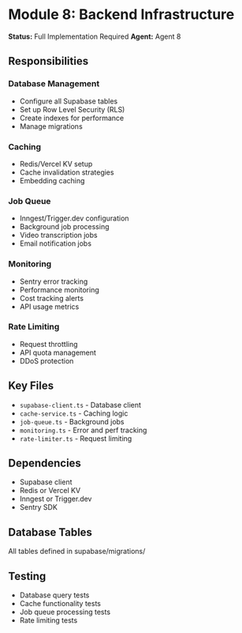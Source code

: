 # Module 8: Backend Infrastructure

**Status:** Full Implementation Required
**Agent:** Agent 8

## Responsibilities

### Database Management
- Configure all Supabase tables
- Set up Row Level Security (RLS)
- Create indexes for performance
- Manage migrations

### Caching
- Redis/Vercel KV setup
- Cache invalidation strategies
- Embedding caching

### Job Queue
- Inngest/Trigger.dev configuration
- Background job processing
- Video transcription jobs
- Email notification jobs

### Monitoring
- Sentry error tracking
- Performance monitoring
- Cost tracking alerts
- API usage metrics

### Rate Limiting
- Request throttling
- API quota management
- DDoS protection

## Key Files
- `supabase-client.ts` - Database client
- `cache-service.ts` - Caching logic
- `job-queue.ts` - Background jobs
- `monitoring.ts` - Error and perf tracking
- `rate-limiter.ts` - Request limiting

## Dependencies
- Supabase client
- Redis or Vercel KV
- Inngest or Trigger.dev
- Sentry SDK

## Database Tables
All tables defined in supabase/migrations/

## Testing
- Database query tests
- Cache functionality tests
- Job queue processing tests
- Rate limiting tests
